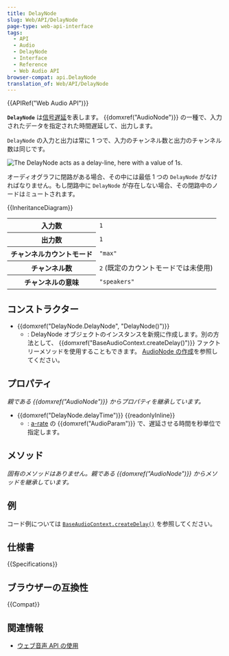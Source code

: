 ```yaml
---
title: DelayNode
slug: Web/API/DelayNode
page-type: web-api-interface
tags:
  - API
  - Audio
  - DelayNode
  - Interface
  - Reference
  - Web Audio API
browser-compat: api.DelayNode
translation_of: Web/API/DelayNode
---
```

{{APIRef("Web Audio API")}}

**`DelayNode`** は[信号遅延](http://en.wikipedia.org/wiki/Digital_delay_line)を表します。 {{domxref("AudioNode")}} の一種で、入力されたデータを指定された時間遅延して、出力します。

`DelayNode` の入力と出力は常に 1 つで、入力のチャンネル数と出力のチャンネル数は同じです。

![The DelayNode acts as a delay-line, here with a value of 1s.](webaudiodelaynode.png)

オーディオグラフに閉路がある場合、その中には最低 1 つの `DelayNode` がなければなりません。もし閉路中に `DelayNode` が存在しない場合、その閉路中のノードはミュートされます。

{{InheritanceDiagram}}

<table class="properties">
  <tbody>
    <tr>
      <th scope="row">入力数</th>
      <td><code>1</code></td>
    </tr>
    <tr>
      <th scope="row">出力数</th>
      <td><code>1</code></td>
    </tr>
    <tr>
      <th scope="row">チャンネルカウントモード</th>
      <td><code>"max"</code></td>
    </tr>
    <tr>
      <th scope="row">チャンネル数</th>
      <td><code>2</code> (既定のカウントモードでは未使用)</td>
    </tr>
    <tr>
      <th scope="row">チャンネルの意味</th>
      <td><code>"speakers"</code></td>
    </tr>
  </tbody>
</table>

## コンストラクター

- {{domxref("DelayNode.DelayNode", "DelayNode()")}}
  - : DelayNode オブジェクトのインスタンスを新規に作成します。別の方法として、 {{domxref("BaseAudioContext.createDelay()")}} ファクトリーメソッドを使用することもできます。 [AudioNode の作成](/ja/docs/Web/API/AudioNode#creating_an_audionode)を参照してください。

## プロパティ

_親である {{domxref("AudioNode")}} からプロパティを継承しています。_

- {{domxref("DelayNode.delayTime")}} {{readonlyInline}}
  - : [a-rate](/ja/docs/Web/API/AudioParam#a-rate) の {{domxref("AudioParam")}} で、遅延させる時間を秒単位で指定します。

## メソッド

_固有のメソッドはありません。親である {{domxref("AudioNode")}} からメソッドを継承しています。_

## 例

コード例については [`BaseAudioContext.createDelay()`](/ja/docs/Web/API/BaseAudioContext/createDelay#例) を参照してください。

## 仕様書

{{Specifications}}

## ブラウザーの互換性

{{Compat}}

## 関連情報

- [ウェブ音声 API の使用](/ja/docs/Web/API/Web_Audio_API/Using_Web_Audio_API)
